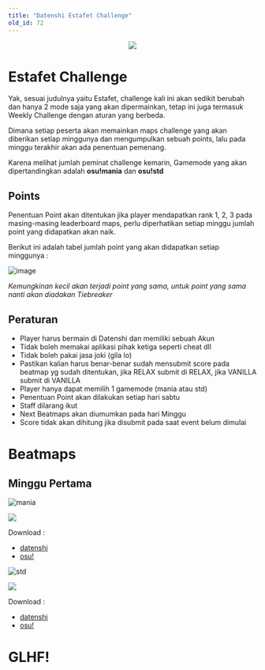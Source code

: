 ```yaml
---
title: "Datenshi Estafet Challenge"
old_id: 72
---
```


<div style="text-align:center"><img src="https://cdn.discordapp.com/attachments/728581754398572546/825574723365634079/estafet.png" /></div>

# Estafet Challenge

Yak, sesuai judulnya yaitu Estafet, challenge kali ini akan sedikit berubah dan hanya 2 mode saja yang akan dipermainkan, tetap ini juga termasuk Weekly Challenge dengan aturan yang berbeda.

Dimana setiap peserta akan memainkan maps challenge yang akan diberikan setiap minggunya dan mengumpulkan sebuah points, lalu pada minggu terakhir akan ada penentuan pemenang.

Karena melihat jumlah peminat challenge kemarin, Gamemode yang akan dipertandingkan adalah **osu!mania** dan **osu!std**

## Points

Penentuan Point akan ditentukan jika player mendapatkan rank 1, 2, 3 pada masing-masing leaderboard maps, perlu diperhatikan setiap minggu jumlah point yang didapatkan akan naik.

Berikut ini adalah tabel jumlah point yang akan didapatkan setiap minggunya :

![image](https://user-images.githubusercontent.com/10250068/112742106-04adf680-8fbe-11eb-83a4-ce3285f21570.png)

*Kemungkinan kecil akan terjadi point yang sama, untuk point yang sama nanti akan diadakan Tiebreaker*

## Peraturan

- Player harus bermain di Datenshi dan memiliki sebuah Akun
- Tidak boleh memakai aplikasi pihak ketiga seperti cheat dll
- Tidak boleh pakai jasa joki (gila lo)
- Pastikan kalian harus benar-benar sudah mensubmit score pada beatmap yg sudah ditentukan, jika RELAX submit di RELAX, jika VANILLA submit di VANILLA
- Player hanya dapat memilih 1 gamemode (mania atau std)
- Penentuan Point akan dilakukan setiap hari sabtu
- Staff dilarang ikut
- Next Beatmaps akan diumumkan pada hari Minggu
- Score tidak akan dihitung jika disubmit pada saat event belum dimulai

# Beatmaps

## Minggu Pertama

![mania](https://cdn.discordapp.com/attachments/728581754398572546/822872891900035072/mode-mania-small.png)

<a href="https://osu.ppy.sh/beatmapsets/1069823#mania/2239450"><img src="https://cdn.discordapp.com/attachments/699254810008092702/825579506135597096/beatmap4kweek1.png" /></a>

Download :

- [datenshi](https://osu.troke.id/d/1069823)
- [osu!](https://osu.ppy.sh/d/1069823)

![std](https://cdn.discordapp.com/attachments/728581754398572546/822872893746577428/mode-osu-small.png)

<a href="https://osu.ppy.sh/beatmapsets/1243342#osu/2816394"><img src="https://cdn.discordapp.com/attachments/699254810008092702/825580410527678515/beatmapstdweek1.png" /></a>

Download :

- [datenshi](https://osu.troke.id/d/1243342)
- [osu!](https://osu.ppy.sh/d/1243342)

# GLHF!
